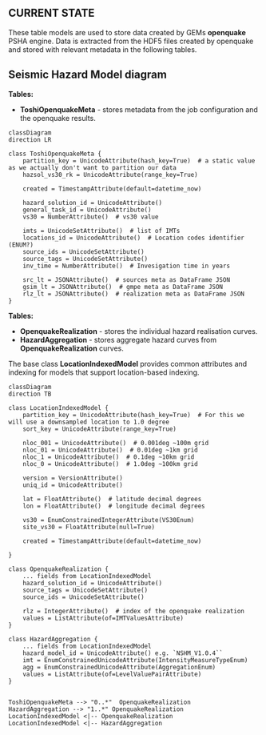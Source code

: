 ## CURRENT STATE

These table models are used to store data created by GEMs **openquake** PSHA engine. Data is extracted from the HDF5 files created by openquake and stored with relevant metadata in the following tables.

## Seismic Hazard Model diagram

**Tables:**

 - **ToshiOpenquakeMeta** - stores metadata from the job configuration and the openquake results.

```mermaid
classDiagram
direction LR

class ToshiOpenquakeMeta {
    partition_key = UnicodeAttribute(hash_key=True)  # a static value as we actually don't want to partition our data
    hazsol_vs30_rk = UnicodeAttribute(range_key=True)

    created = TimestampAttribute(default=datetime_now)

    hazard_solution_id = UnicodeAttribute()
    general_task_id = UnicodeAttribute()
    vs30 = NumberAttribute()  # vs30 value

    imts = UnicodeSetAttribute()  # list of IMTs
    locations_id = UnicodeAttribute()  # Location codes identifier (ENUM?)
    source_ids = UnicodeSetAttribute()
    source_tags = UnicodeSetAttribute()
    inv_time = NumberAttribute()  # Invesigation time in years

    src_lt = JSONAttribute()  # sources meta as DataFrame JSON
    gsim_lt = JSONAttribute()  # gmpe meta as DataFrame JSON
    rlz_lt = JSONAttribute()  # realization meta as DataFrame JSON
}
```

**Tables:**

 - **OpenquakeRealization** -  stores the individual hazard realisation curves.
 - **HazardAggregation** - stores aggregate hazard curves from **OpenquakeRealization** curves.

The base class **LocationIndexedModel** provides common attributes and indexing for models that support location-based indexing.


```mermaid
classDiagram
direction TB

class LocationIndexedModel {
    partition_key = UnicodeAttribute(hash_key=True)  # For this we will use a downsampled location to 1.0 degree
    sort_key = UnicodeAttribute(range_key=True)

    nloc_001 = UnicodeAttribute()  # 0.001deg ~100m grid
    nloc_01 = UnicodeAttribute()  # 0.01deg ~1km grid
    nloc_1 = UnicodeAttribute()  # 0.1deg ~10km grid
    nloc_0 = UnicodeAttribute()  # 1.0deg ~100km grid

    version = VersionAttribute()
    uniq_id = UnicodeAttribute()

    lat = FloatAttribute()  # latitude decimal degrees
    lon = FloatAttribute()  # longitude decimal degrees
    
    vs30 = EnumConstrainedIntegerAttribute(VS30Enum)
    site_vs30 = FloatAttribute(null=True)

    created = TimestampAttribute(default=datetime_now)

}

class OpenquakeRealization {
    ... fields from LocationIndexedModel
    hazard_solution_id = UnicodeAttribute()
    source_tags = UnicodeSetAttribute()
    source_ids = UnicodeSetAttribute()

    rlz = IntegerAttribute()  # index of the openquake realization
    values = ListAttribute(of=IMTValuesAttribute)
}

class HazardAggregation {
    ... fields from LocationIndexedModel
    hazard_model_id = UnicodeAttribute() e.g. `NSHM_V1.0.4``
    imt = EnumConstrainedUnicodeAttribute(IntensityMeasureTypeEnum)
    agg = EnumConstrainedUnicodeAttribute(AggregationEnum)
    values = ListAttribute(of=LevelValuePairAttribute)    
}


ToshiOpenquakeMeta --> "0..*"  OpenquakeRealization
HazardAggregation --> "1..*" OpenquakeRealization
LocationIndexedModel <|-- OpenquakeRealization
LocationIndexedModel <|-- HazardAggregation

```